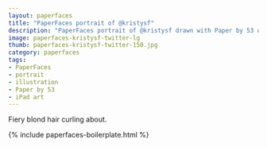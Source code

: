 ```yaml
---
layout: paperfaces
title: "PaperFaces portrait of @kristysf"
description: "PaperFaces portrait of @kristysf drawn with Paper by 53 on an iPad."
image: paperfaces-kristysf-twitter-lg
thumb: paperfaces-kristysf-twitter-150.jpg
category: paperfaces
tags: 
- PaperFaces
- portrait
- illustration
- Paper by 53
- iPad art
---
```


Fiery blond hair curling about.

{% include paperfaces-boilerplate.html %}